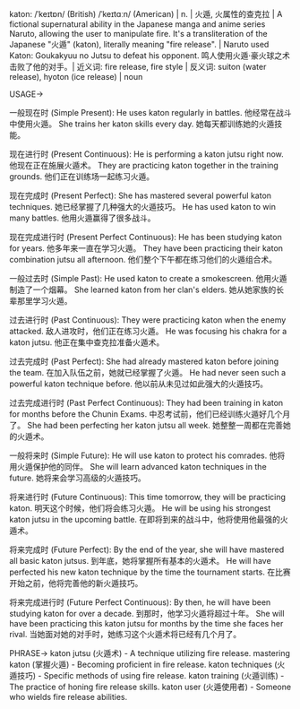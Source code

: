 katon: /ˈkeɪtɒn/ (British) /ˈkeɪtɑːn/ (American) | n. | 火遁, 火属性的查克拉 |  A fictional supernatural ability in the Japanese manga and anime series Naruto, allowing the user to manipulate fire.  It's a transliteration of the Japanese  "火遁" (katon), literally meaning "fire release". |  Naruto used Katon: Goukakyuu no Jutsu to defeat his opponent.  鸣人使用火遁·豪火球之术击败了他的对手。| 近义词: fire release, fire style | 反义词: suiton (water release), hyoton (ice release) | noun


USAGE->

一般现在时 (Simple Present):
He uses katon regularly in battles. 他经常在战斗中使用火遁。
She trains her katon skills every day. 她每天都训练她的火遁技能。

现在进行时 (Present Continuous):
He is performing a katon jutsu right now. 他现在正在施展火遁术。
They are practicing katon together in the training grounds. 他们正在训练场一起练习火遁。

现在完成时 (Present Perfect):
She has mastered several powerful katon techniques. 她已经掌握了几种强大的火遁技巧。
He has used katon to win many battles. 他用火遁赢得了很多战斗。

现在完成进行时 (Present Perfect Continuous):
He has been studying katon for years. 他多年来一直在学习火遁。
They have been practicing their katon combination jutsu all afternoon. 他们整个下午都在练习他们的火遁组合术。

一般过去时 (Simple Past):
He used katon to create a smokescreen. 他用火遁制造了一个烟幕。
She learned katon from her clan's elders. 她从她家族的长辈那里学习火遁。

过去进行时 (Past Continuous):
They were practicing katon when the enemy attacked.  敌人进攻时，他们正在练习火遁。
He was focusing his chakra for a katon jutsu. 他正在集中查克拉准备火遁术。

过去完成时 (Past Perfect):
She had already mastered katon before joining the team. 在加入队伍之前，她就已经掌握了火遁。
He had never seen such a powerful katon technique before. 他以前从未见过如此强大的火遁技巧。

过去完成进行时 (Past Perfect Continuous):
They had been training in katon for months before the Chunin Exams.  中忍考试前，他们已经训练火遁好几个月了。
She had been perfecting her katon jutsu all week. 她整整一周都在完善她的火遁术。

一般将来时 (Simple Future):
He will use katon to protect his comrades. 他将用火遁保护他的同伴。
She will learn advanced katon techniques in the future. 她将来会学习高级的火遁技巧。

将来进行时 (Future Continuous):
This time tomorrow, they will be practicing katon. 明天这个时候，他们将会练习火遁。
He will be using his strongest katon jutsu in the upcoming battle. 在即将到来的战斗中，他将使用他最强的火遁术。

将来完成时 (Future Perfect):
By the end of the year, she will have mastered all basic katon jutsus. 到年底，她将掌握所有基本的火遁术。
He will have perfected his new katon technique by the time the tournament starts. 在比赛开始之前，他将完善他的新火遁技巧。

将来完成进行时 (Future Perfect Continuous):
By then, he will have been studying katon for over a decade. 到那时，他学习火遁将超过十年。
She will have been practicing this katon jutsu for months by the time she faces her rival. 当她面对她的对手时，她练习这个火遁术将已经有几个月了。



PHRASE->
katon jutsu (火遁术) -  A technique utilizing fire release.
mastering katon (掌握火遁) - Becoming proficient in fire release.
katon techniques (火遁技巧) -  Specific methods of using fire release.
katon training (火遁训练) - The practice of honing fire release skills.
katon user (火遁使用者) -  Someone who wields fire release abilities. 
